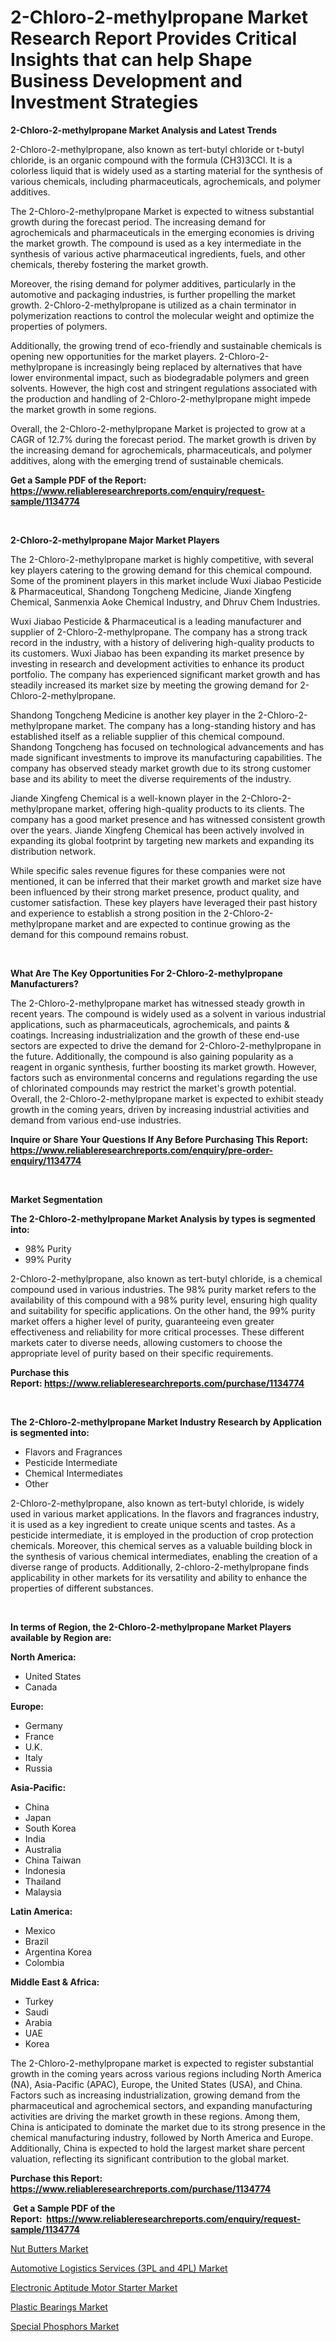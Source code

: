 <p><h1>2-Chloro-2-methylpropane Market Research Report Provides Critical Insights that can help Shape Business Development and Investment Strategies</h1></p><p><strong>2-Chloro-2-methylpropane Market Analysis and Latest Trends</strong></p>
<p><p>2-Chloro-2-methylpropane, also known as tert-butyl chloride or t-butyl chloride, is an organic compound with the formula (CH3)3CCl. It is a colorless liquid that is widely used as a starting material for the synthesis of various chemicals, including pharmaceuticals, agrochemicals, and polymer additives.</p><p>The 2-Chloro-2-methylpropane Market is expected to witness substantial growth during the forecast period. The increasing demand for agrochemicals and pharmaceuticals in the emerging economies is driving the market growth. The compound is used as a key intermediate in the synthesis of various active pharmaceutical ingredients, fuels, and other chemicals, thereby fostering the market growth.</p><p>Moreover, the rising demand for polymer additives, particularly in the automotive and packaging industries, is further propelling the market growth. 2-Chloro-2-methylpropane is utilized as a chain terminator in polymerization reactions to control the molecular weight and optimize the properties of polymers.</p><p>Additionally, the growing trend of eco-friendly and sustainable chemicals is opening new opportunities for the market players. 2-Chloro-2-methylpropane is increasingly being replaced by alternatives that have lower environmental impact, such as biodegradable polymers and green solvents. However, the high cost and stringent regulations associated with the production and handling of 2-Chloro-2-methylpropane might impede the market growth in some regions.</p><p>Overall, the 2-Chloro-2-methylpropane Market is projected to grow at a CAGR of 12.7% during the forecast period. The market growth is driven by the increasing demand for agrochemicals, pharmaceuticals, and polymer additives, along with the emerging trend of sustainable chemicals.</p></p>
<p><strong>Get a Sample PDF of the Report:&nbsp; <a href="https://www.reliableresearchreports.com/enquiry/request-sample/1134774">https://www.reliableresearchreports.com/enquiry/request-sample/1134774</a></strong></p>
<p>&nbsp;</p>
<p><strong>2-Chloro-2-methylpropane Major Market Players</strong></p>
<p><p>The 2-Chloro-2-methylpropane market is highly competitive, with several key players catering to the growing demand for this chemical compound. Some of the prominent players in this market include Wuxi Jiabao Pesticide & Pharmaceutical, Shandong Tongcheng Medicine, Jiande Xingfeng Chemical, Sanmenxia Aoke Chemical Industry, and Dhruv Chem Industries. </p><p>Wuxi Jiabao Pesticide & Pharmaceutical is a leading manufacturer and supplier of 2-Chloro-2-methylpropane. The company has a strong track record in the industry, with a history of delivering high-quality products to its customers. Wuxi Jiabao has been expanding its market presence by investing in research and development activities to enhance its product portfolio. The company has experienced significant market growth and has steadily increased its market size by meeting the growing demand for 2-Chloro-2-methylpropane.</p><p>Shandong Tongcheng Medicine is another key player in the 2-Chloro-2-methylpropane market. The company has a long-standing history and has established itself as a reliable supplier of this chemical compound. Shandong Tongcheng has focused on technological advancements and has made significant investments to improve its manufacturing capabilities. The company has observed steady market growth due to its strong customer base and its ability to meet the diverse requirements of the industry.</p><p>Jiande Xingfeng Chemical is a well-known player in the 2-Chloro-2-methylpropane market, offering high-quality products to its clients. The company has a good market presence and has witnessed consistent growth over the years. Jiande Xingfeng Chemical has been actively involved in expanding its global footprint by targeting new markets and expanding its distribution network.</p><p>While specific sales revenue figures for these companies were not mentioned, it can be inferred that their market growth and market size have been influenced by their strong market presence, product quality, and customer satisfaction. These key players have leveraged their past history and experience to establish a strong position in the 2-Chloro-2-methylpropane market and are expected to continue growing as the demand for this compound remains robust.</p></p>
<p>&nbsp;</p>
<p><strong>What Are The Key Opportunities For 2-Chloro-2-methylpropane Manufacturers?</strong></p>
<p><p>The 2-Chloro-2-methylpropane market has witnessed steady growth in recent years. The compound is widely used as a solvent in various industrial applications, such as pharmaceuticals, agrochemicals, and paints & coatings. Increasing industrialization and the growth of these end-use sectors are expected to drive the demand for 2-Chloro-2-methylpropane in the future. Additionally, the compound is also gaining popularity as a reagent in organic synthesis, further boosting its market growth. However, factors such as environmental concerns and regulations regarding the use of chlorinated compounds may restrict the market's growth potential. Overall, the 2-Chloro-2-methylpropane market is expected to exhibit steady growth in the coming years, driven by increasing industrial activities and demand from various end-use industries.</p></p>
<p><strong>Inquire or Share Your Questions If Any Before Purchasing This Report: <a href="https://www.reliableresearchreports.com/enquiry/pre-order-enquiry/1134774">https://www.reliableresearchreports.com/enquiry/pre-order-enquiry/1134774</a></strong></p>
<p>&nbsp;</p>
<p><strong>Market Segmentation</strong></p>
<p><strong>The 2-Chloro-2-methylpropane Market Analysis by types is segmented into:</strong></p>
<p><ul><li>98% Purity</li><li>99% Purity</li></ul></p>
<p><p>2-Chloro-2-methylpropane, also known as tert-butyl chloride, is a chemical compound used in various industries. The 98% purity market refers to the availability of this compound with a 98% purity level, ensuring high quality and suitability for specific applications. On the other hand, the 99% purity market offers a higher level of purity, guaranteeing even greater effectiveness and reliability for more critical processes. These different markets cater to diverse needs, allowing customers to choose the appropriate level of purity based on their specific requirements.</p></p>
<p><strong>Purchase this Report:&nbsp;<a href="https://www.reliableresearchreports.com/purchase/1134774">https://www.reliableresearchreports.com/purchase/1134774</a></strong></p>
<p>&nbsp;</p>
<p><strong>The 2-Chloro-2-methylpropane Market Industry Research by Application is segmented into:</strong></p>
<p><ul><li>Flavors and Fragrances</li><li>Pesticide Intermediate</li><li>Chemical Intermediates</li><li>Other</li></ul></p>
<p><p>2-Chloro-2-methylpropane, also known as tert-butyl chloride, is widely used in various market applications. In the flavors and fragrances industry, it is used as a key ingredient to create unique scents and tastes. As a pesticide intermediate, it is employed in the production of crop protection chemicals. Moreover, this chemical serves as a valuable building block in the synthesis of various chemical intermediates, enabling the creation of a diverse range of products. Additionally, 2-chloro-2-methylpropane finds applicability in other markets for its versatility and ability to enhance the properties of different substances.</p></p>
<p>&nbsp;</p>
<p><strong>In terms of Region, the 2-Chloro-2-methylpropane Market Players available by Region are:</strong></p>
<p>
    <p> <strong> North America: </strong>
        <ul>
            <li>United States</li>
            <li>Canada</li>
        </ul>
        </p> 
    <p> <strong> Europe: </strong>
        <ul>
            <li>Germany</li>
            <li>France</li>
            <li>U.K.</li>
            <li>Italy</li>
            <li>Russia</li>
        </ul>
        </p> 
    <p> <strong> Asia-Pacific: </strong>
        <ul>
            <li>China</li>
            <li>Japan</li>
            <li>South Korea</li>
            <li>India</li>
            <li>Australia</li>
            <li>China Taiwan</li>
            <li>Indonesia</li>
            <li>Thailand</li>
            <li>Malaysia</li>
        </ul>
        </p> 
    <p> <strong> Latin America: </strong>
        <ul>
            <li>Mexico</li>
            <li>Brazil</li>
            <li>Argentina Korea</li>
            <li>Colombia</li>
        </ul>
        </p> 
    <p> <strong> Middle East & Africa: </strong>
        <ul>
            <li>Turkey</li>
            <li>Saudi</li>
            <li>Arabia</li>
            <li>UAE</li>
            <li>Korea</li>
        </ul>
    </p>
    </p>
<p><p>The 2-Chloro-2-methylpropane market is expected to register substantial growth in the coming years across various regions including North America (NA), Asia-Pacific (APAC), Europe, the United States (USA), and China. Factors such as increasing industrialization, growing demand from the pharmaceutical and agrochemical sectors, and expanding manufacturing activities are driving the market growth in these regions. Among them, China is anticipated to dominate the market due to its strong presence in the chemical manufacturing industry, followed by North America and Europe. Additionally, China is expected to hold the largest market share percent valuation, reflecting its significant contribution to the global market.</p></p>
<p><strong>Purchase this Report: <a href="https://www.reliableresearchreports.com/purchase/1134774">https://www.reliableresearchreports.com/purchase/1134774</a></strong></p>
<p>&nbsp;<strong>Get a Sample PDF of the Report:&nbsp;&nbsp;<a href="https://www.reliableresearchreports.com/enquiry/request-sample/1134774">https://www.reliableresearchreports.com/enquiry/request-sample/1134774</a></strong></p>
<p><strong></strong></p>
<p><p><a href="https://medium.com/@sylvanfahey/nut-butters-market-comprehensive-assessment-by-type-application-and-geography-a2fbed380b5e">Nut Butters Market</a></p><p><a href="https://www.linkedin.com/pulse/automotive-logistics-services-3pl-4pl-market-size-share/">Automotive Logistics Services (3PL and 4PL) Market</a></p><p><a href="https://www.linkedin.com/pulse/electronic-aptitude-motor-starter-market-insights-players/">Electronic Aptitude Motor Starter Market</a></p><p><a href="https://medium.com/@juliusadams1991/plastic-bearings-market-insight-market-trends-growth-forecasted-from-2023-to-2030-6c5f70dbb7e0">Plastic Bearings Market</a></p><p><a href="https://www.linkedin.com/pulse/special-phosphors-market-size-growth-forecast-from-2023/">Special Phosphors Market</a></p></p>